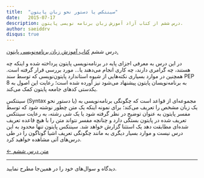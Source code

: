 ```yaml
---
title:  "سینتکس یا دستور نحو زبان پایتون"
date:   2015-07-17
description: درس ششم از کتاب آزاد آموزش زبان برنامه نویسی پایتون.
author: saeiddrv
disqus: true
---
```


درس ششم [کتاب آموزش زبان برنامه‌نویسی پایتون.](https://coderz.ir/python)


در این درس به معرفی اجزای پایه در برنامه‌نویسی پایتون پرداخته شده و اینکه چه هستند، چه گرامری دارند، چه کاری انجام می‌دهند یا... مورد بررسی قرار گرفته است. همچنین در موارد بسیاری نکته‌هایی از شیوه استاندارد پایتون‌نویسی که توسط سند PEP 8 به برنامه‌نویسان پایتون پیشنهاد می‌شود نیز آورده شده است؛ رعایت این اصول به یکدستی کدهای جامعه پایتون کمک می‌کند.

سینتکس (Syntax یا دستور نحو) مجموعه‌ای از قواعد است که چگونگی برنامه‌نویسی به یک زبان مشخص را تعریف می‌کند؛ برای نمونه اینکه یک متن چطور نوشته شود که توسط مفسر پایتون به عنوان توضیح در نظر گرفته شود یا یک شی رشته، به رعایت سینتکس تعریف شده در پایتون بستگی دارد و چنانچه مفسر نتواند متن را با هیچ قاعده‌ تعریف شده‌ای مطابقت دهد یک استثنا گزارش خواهد شد. سینتکس پایتون تنها محدود به این درس نیست و موارد بسیار دیگری به مانند چگونگی تعریف اشیا گوناگون را در طی درس‌های آتی مشاهده خواهید کرد.


[← متن درس ششم](https://python.coderz.ir/lessons/l06.html)

---

دیدگاه و سوال‌های خود را در همین‌جا مطرح نمایید.
